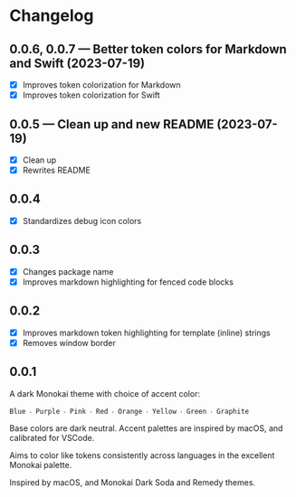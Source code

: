 # Changelog

## 0.0.6, 0.0.7 — Better token colors for Markdown and Swift (2023-07-19)

- [x] Improves token colorization for Markdown
- [x] Improves token colorization for Swift

## 0.0.5 — Clean up and new README (2023-07-19)

- [x] Clean up
- [x] Rewrites README

## 0.0.4

- [x] Standardizes debug icon colors

## 0.0.3

- [x] Changes package name
- [x] Improves markdown highlighting for fenced code blocks

## 0.0.2

- [x] Improves markdown token highlighting for template (inline) strings
- [x] Removes window border

## 0.0.1

A dark Monokai theme with choice of accent color:

```
Blue ‧ Purple ‧ Pink ‧ Red ‧ Orange ‧ Yellow ‧ Green ‧ Graphite
```

Base colors are dark neutral. Accent palettes are inspired by macOS, and calibrated for VSCode.

Aims to color like tokens consistently across languages in the excellent Monokai palette.

Inspired by macOS, and Monokai Dark Soda and Remedy themes.
